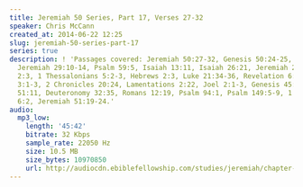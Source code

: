 ```yaml
---
title: Jeremiah 50 Series, Part 17, Verses 27-32
speaker: Chris McCann
created_at: 2014-06-22 12:25
slug: jeremiah-50-series-part-17
series: true
description: ! 'Passages covered: Jeremiah 50:27-32, Genesis 50:24-25, Psalm 106:4,
  Jeremiah 29:10-14, Psalm 59:5, Isaiah 13:11, Isaiah 26:21, Jeremiah 25:12, Romans
  2:3, 1 Thessalonians 5:2-3, Hebrews 2:3, Luke 21:34-36, Revelation 6:17, Malachi
  3:1-3, 2 Chronicles 20:24, Lamentations 2:22, Joel 2:1-3, Genesis 45:7, Jeremiah
  51:11, Deuteronomy 32:35, Romans 12:19, Psalm 94:1, Psalm 149:5-9, 1 Corinthians
  6:2, Jeremiah 51:19-24.'
audio:
  mp3_low:
    length: '45:42'
    bitrate: 32 Kbps
    sample_rate: 22050 Hz
    size: 10.5 MB
    size_bytes: 10970850
    url: http://audiocdn.ebiblefellowship.com/studies/jeremiah/chapter-50/2014.06.22_McCann_-_Jeremiah_50_Series_Part_17.mp3
---
```

